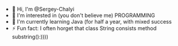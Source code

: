- 👋 Hi, I'm @Sergey-Chalyi
- 👀 I'm interested in (you don't believe me) PROGRAMMING
- 🌱 I'm currently learning Java (for half a year, with mixed success
- ⚡ Fun fact: I often horget that class String consists method substring():))))


<!---
Sergey-Chalyi/Sergey-Chalyi is a ✨ special ✨ repository because its `README.md` (this file) appears on your GitHub profile.
You can click the Preview link to see your changes.
--->

